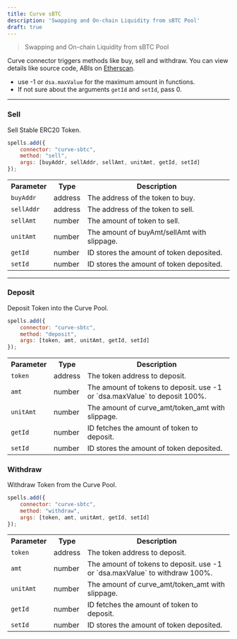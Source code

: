 ```yaml
---
title: Curve sBTC
description: 'Swapping and On-chain Liquidity from sBTC Pool'
draft: true
---
```

> Swapping and On-chain Liquidity from sBTC Pool

Curve connector triggers methods like buy, sell and withdraw. You can view details like source code, ABIs on [Etherscan](https://etherscan.io/address/0xe3bC928D9DAA89A0f08Cf77b227B7080B9a5105d#code).

- use -1 or `dsa.maxValue` for the maximum amount in functions.
- If not sure about the arguments `getId` and `setId`, pass 0.

---

### Sell

Sell Stable ERC20 Token.

```javascript
spells.add({
    connector: "curve-sbtc",
    method: "sell",
    args: [buyAddr, sellAddr, sellAmt, unitAmt, getId, setId]
});
```

<table class="table">
  <tr>
    <th>Parameter</th>
    <th>Type</th> 
    <th>Description</th>
  </tr>
  <tr>
    <td><code>buyAddr</code></td>
    <td>address</td>
    <td>The address of the token to buy.</td>
  <tr>
  <tr>
    <td><code>sellAddr</code></td>
    <td>address</td>
    <td>The address of the token to sell.</td>
  <tr>
  <tr>
    <td><code>sellAmt</code></td>
    <td>number</td>
    <td>The amount of token to sell.</td>
  <tr>
  <tr>
    <td><code>unitAmt</code></td>
    <td>number</td>
    <td>The amount of buyAmt/sellAmt with slippage.</td>
  <tr>
  <tr>
    <td><code>getId</code></td>
    <td>number</td>
    <td>ID stores the amount of token deposited.</td>
  <tr>
  <tr>
    <td><code>setId</code></td>
    <td>number</td>
    <td>ID stores the amount of token deposited.</td>
  <tr>
</table>

---

### Deposit

Deposit Token into the Curve Pool.

```javascript
spells.add({
    connector: "curve-sbtc",
    method: "deposit",
    args: [token, amt, unitAmt, getId, setId]
});
```

<table class="table">
  <tr>
    <th>Parameter</th>
    <th>Type</th> 
    <th>Description</th>
  </tr>
  <tr>
    <td><code>token</code></td>
    <td>address</td>
    <td>The token address to deposit.</td>
  <tr>
  <tr>
    <td><code>amt</code></td>
    <td>number</td>
    <td>The amount of tokens to deposit. use -1 or `dsa.maxValue` to deposit 100%.</td>
  <tr>
  <tr>
    <td><code>unitAmt</code></td>
    <td>number</td>
    <td>The amount of curve_amt/token_amt with slippage.</td>
  <tr>
  <tr>
    <td><code>getId</code></td>
    <td>number</td>
    <td>ID fetches the amount of token to deposit.</td>
  <tr>
  <tr>
    <td><code>setId</code></td>
    <td>number</td>
    <td>ID stores the amount of token deposited.</td>
  <tr>
</table>


### Withdraw

Withdraw Token from the Curve Pool.

```javascript
spells.add({
    connector: "curve-sbtc",
    method: "withdraw",
    args: [token, amt, unitAmt, getId, setId]
});
```

<table class="table">
  <tr>
    <th>Parameter</th>
    <th>Type</th> 
    <th>Description</th>
  </tr>
  <tr>
    <td><code>token</code></td>
    <td>address</td>
    <td>The token address to deposit.</td>
  <tr>
  <tr>
    <td><code>amt</code></td>
    <td>number</td>
    <td>The amount of tokens to deposit. use -1 or `dsa.maxValue` to withdraw 100%.</td>
  <tr>
  <tr>
    <td><code>unitAmt</code></td>
    <td>number</td>
    <td>The amount of curve_amt/token_amt with slippage.</td>
  <tr>
  <tr>
    <td><code>getId</code></td>
    <td>number</td>
    <td>ID fetches the amount of token to deposit.</td>
  <tr>
  <tr>
    <td><code>setId</code></td>
    <td>number</td>
    <td>ID stores the amount of token deposited.</td>
  <tr>
</table>